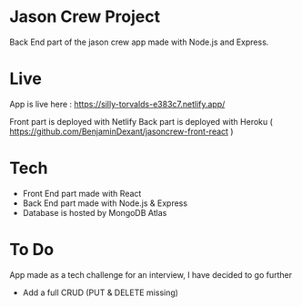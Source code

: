 # Jason Crew Project

Back End part of the jason crew app made with Node.js and Express.

# Live

App is live here : https://silly-torvalds-e383c7.netlify.app/

Front part is deployed with Netlify Back part is deployed with Heroku ( https://github.com/BenjaminDexant/jasoncrew-front-react )

# Tech

 - Front End part made with React
 - Back End part made with Node.js & Express
 - Database is hosted by MongoDB Atlas

# To Do

App made as a tech challenge for an interview, I have decided to go further

 - Add a full CRUD (PUT & DELETE missing)
